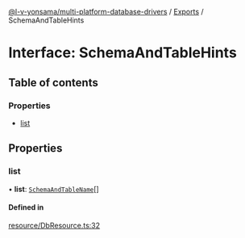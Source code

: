 [@l-v-yonsama/multi-platform-database-drivers](../README.md) / [Exports](../modules.md) / SchemaAndTableHints

# Interface: SchemaAndTableHints

## Table of contents

### Properties

- [list](SchemaAndTableHints.md#list)

## Properties

### list

• **list**: [`SchemaAndTableName`](SchemaAndTableName.md)[]

#### Defined in

[resource/DbResource.ts:32](https://github.com/l-v-yonsama/db-drivers/blob/20aaf5c/src/resource/DbResource.ts#L32)

